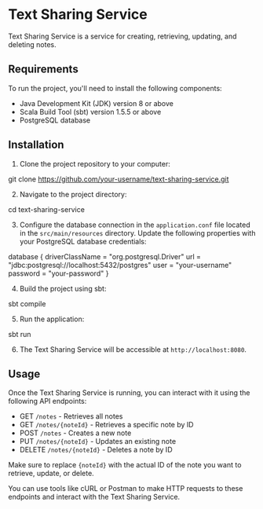 # Text Sharing Service

Text Sharing Service is a service for creating, retrieving, updating, and deleting notes.

## Requirements

To run the project, you'll need to install the following components:

- Java Development Kit (JDK) version 8 or above
- Scala Build Tool (sbt) version 1.5.5 or above
- PostgreSQL database

## Installation

1. Clone the project repository to your computer:

git clone https://github.com/your-username/text-sharing-service.git

2. Navigate to the project directory:

cd text-sharing-service

3. Configure the database connection in the `application.conf` file located in the `src/main/resources` directory. Update the following properties with your PostgreSQL database credentials:

database {
driverClassName = "org.postgresql.Driver"
url = "jdbc:postgresql://localhost:5432/postgres"
user = "your-username"
password = "your-password"
}

4. Build the project using sbt:

sbt compile

5. Run the application:

sbt run


6. The Text Sharing Service will be accessible at `http://localhost:8080`.

## Usage

Once the Text Sharing Service is running, you can interact with it using the following API endpoints:

- GET `/notes` - Retrieves all notes
- GET `/notes/{noteId}` - Retrieves a specific note by ID
- POST `/notes` - Creates a new note
- PUT `/notes/{noteId}` - Updates an existing note
- DELETE `/notes/{noteId}` - Deletes a note by ID

Make sure to replace `{noteId}` with the actual ID of the note you want to retrieve, update, or delete.

You can use tools like cURL or Postman to make HTTP requests to these endpoints and interact with the Text Sharing Service.



